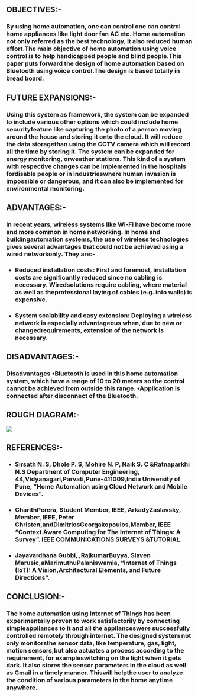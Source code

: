 ## OBJECTIVES:-
### By using home automation, one can control one can control home appliances like light door fan AC etc. Home automation not only referred as the best technology, it also reduced human effort.The main objective of home automation using voice control is to help handicapped people and blind people.This paper puts forward the design of home automation based on Bluetooth using voice control.The design is based totally in bread board.
 ## FUTURE EXPANSIONS:-
### Using this system as framework, the system can be expanded to include various other options which could include home securityfeature like capturing the photo of a person moving around the house and storing it onto the cloud. It will reduce the data storagethan using the CCTV camera which will record all the time by storing it. The system can be expanded for energy monitoring, orweather stations. This kind of a system with respective changes can be implemented in the hospitals fordisable people or in industrieswhere human invasion is impossible or dangerous, and it can also be implemented for environmental monitoring.


## ADVANTAGES:-
### In recent years, wireless systems like Wi-Fi have become more and more common in home networking. In home and buildingautomation systems, the use of wireless technologies gives several advantages that could not be achieved using a wired networkonly. They are:-
* ### Reduced installation costs: First and foremost, installation costs are significantly reduced since no cabling is necessary. Wiredsolutions require cabling, where material as well as theprofessional laying of cables (e.g. into walls) is expensive.
* ###  System scalability and easy extension: Deploying a wireless network is especially advantageous when, due to new or changedrequirements, extension of the network is necessary.
## DISADVANTAGES:-
### Disadvantages •Bluetooth is used in this home automation system, which have a range of 10 to 20 meters so the control cannot be achieved from outside this range. •Application is connected after disconnect of the Bluetooth.

## ROUGH DIAGRAM:-
![](https://techatronic.com/wp-content/uploads/2020/12/blue-control-automation.jpg)


## REFERENCES:-
* ### Sirsath N. S, Dhole P. S, Mohire N. P, Naik S. C &Ratnaparkhi N.S Department of Computer Engineering, 44,Vidyanagari,Parvati,Pune-411009,India University of Pune, “Home Automation using Cloud Network and Mobile Devices”.
* ### CharithPerera, Student Member, IEEE, ArkadyZaslavsky, Member, IEEE, Peter Christen,andDimitriosGeorgakopoulos,Member, IEEE “Context Aware Computing for The Internet of Things: A Survey”. IEEE COMMUNICATIONS SURVEYS &TUTORIAL.
* ###  Jayavardhana Gubbi, ,RajkumarBuyya, Slaven Marusic,aMarimuthuPalaniswamia, “Internet of Things (IoT): A Vision,Architectural Elements, and Future Directions”.
## CONCLUSION:-
### The home automation using Internet of Things has been experimentally proven to work satisfactorily by connecting simpleappliances to it and all the applianceswere successfully controlled remotely through internet. The designed system not only monitorsthe sensor data, like temperature, gas, light, motion sensors,but also actuates a process according to the requirement, for exampleswitching on the light when it gets dark. It also stores the sensor parameters in the cloud as well as Gmail in a timely manner. Thiswill helpthe user to analyze the condition of various parameters in the home anytime anywhere.
